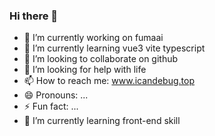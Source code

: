 ### Hi there 👋

<!-- **idabaicai/idabaicai** is a ✨ _special_ ✨ repository because its `README.md` (this file) appears on your GitHub profile.

Here are some ideas to get you started: -->

- 🔭 I’m currently working on fumaai
- 🌱 I’m currently learning vue3 vite typescript
- 👯 I’m looking to collaborate on github
- 🤔 I’m looking for help with life
- 📫 How to reach me: www.icandebug.top
- 😄 Pronouns: ...
- ⚡ Fun fact: ...
- 🌱 I’m currently learning front-end skill
